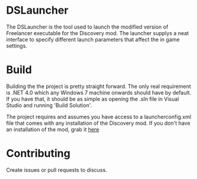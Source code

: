 # DSLauncher
The DSLauncher is the tool used to launch the modified version of Freelancer executable for the Discovery mod.
The launcher supplys a neat interface to specify different launch parameters that affect the in game settings.

# Build
Building the the project is pretty straight forward. The only real requirement is .NET 4.0 which any
Windows 7 machine onwards should have by default. If you have that, it should be as simple as opening the .sln file
in Visual Studio and running 'Build Solution'.

The project requires and assumes you have access to a launcherconfig.xml file that comes with any installation of the
Discovery mod. If you don't have an installation of the mod, grab it [here](https://discoverygc.com/forums/showthread.php?tid=126999)

# Contributing
Create issues or pull requests to discuss.
